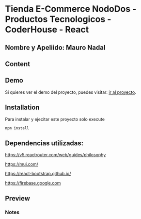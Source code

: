 # Tienda E-Commerce NodoDos - Productos Tecnologicos - CoderHouse - React
## Nombre y Apeliido: Mauro Nadal

## Content

## Demo

Si quieres ver el demo del proyecto, puedes visitar: [ir al proyecto](https://nododos-tienda-mauronadal.vercel.app).


## Installation

Para instalar y ejecitar este proyecto solo execute 
```bash
npm install
```

## Dependencias utilizadas:

https://v5.reactrouter.com/web/guides/philosophy

https://mui.com/

https://react-bootstrap.github.io/

https://firebase.google.com





## Preview

### Notes